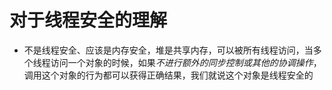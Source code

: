 # 对于线程安全的理解
- 不是线程安全、应该是内存安全，堆是共享内存，可以被所有线程访问，当多个线程访问一个对象的时候，如果*不进行额外的同步控制或其他的协调操作*，调用这个对象的行为都可以获得正确结果，我们就说这个对象是线程安全的